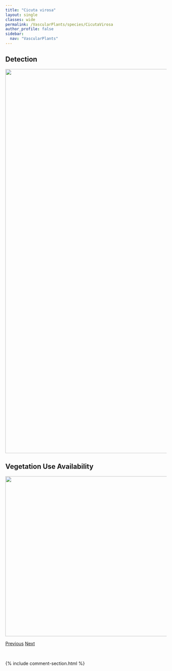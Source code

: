 ```yaml
---
title: "Cicuta virosa"
layout: single
classes: wide
permalink: /VascularPlants/species/CicutaVirosa
author_profile: false
sidebar:
  nav: "VascularPlants"
---
```


<h2>Detection</h2>

<a href="https://drive.google.com/uc?export=view&id=1PK5Z5eUwa9S4eRMauHEffHhUsG-2pcP9">
<img src="https://drive.google.com/uc?export=view&id=1PK5Z5eUwa9S4eRMauHEffHhUsG-2pcP9" height = "1200" width = "800">
</a>


<h2>Vegetation Use Availability</h2>

<a href="https://drive.google.com/uc?export=view&id=15zBK4YbkMz0yWTePXSgJSpsatd27ozAc">
<img src="https://drive.google.com/uc?export=view&id=15zBK4YbkMz0yWTePXSgJSpsatd27ozAc" height = "500" width = "1000">
</a>


<a href="/DevelopmentWebsite/VascularPlants/species/CicutaMaculata" class="pagination--pager" title="Cicuta maculata">Previous</a> <a href="/DevelopmentWebsite/VascularPlants/species/CinnaLatifolia" class="pagination--pager" title="Cinna latifolia">Next</a>

<p>&nbsp;</p>

{% include comment-section.html %}
